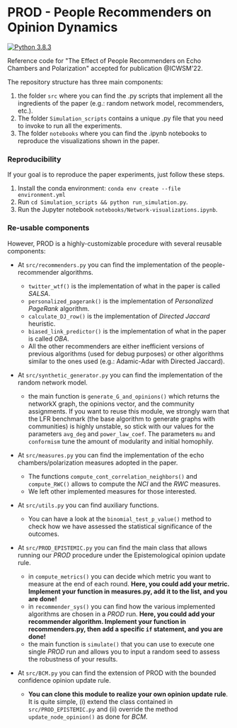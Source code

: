 # PROD - People Recommenders on Opinion Dynamics

[![Python 3.8.3](https://img.shields.io/badge/python-3.8.3-blue.svg)](https://www.python.org/downloads/release/python-383/)

Reference code for "The Effect of People Recommenders on Echo Chambers and Polarization" accepted for publication @ICWSM'22.

The repository structure has three main components:

  1. the folder `src` where you can find the .py scripts that implement all the ingredients of the paper (e.g.: random network model, recommenders, etc.). 
  2. The folder `Simulation_scripts` contains a unique .py file that you need to invoke to run all the experiments.
  3. The folder `notebooks` where you can find the .ipynb notebooks to reproduce the visualizations shown in the paper.

### Reproducibility

If your goal is to reproduce the paper experiments, just follow these steps.

  1. Install the conda environment: `conda env create --file environment.yml`
  2. Run `cd Simulation_scripts && python run_simulation.py`.
  3. Run the Jupyter notebook `notebooks/Network-visualizations.ipynb`.

### Re-usable components

However, PROD is a highly-customizable procedure with several reusable components:
  - At `src/recommenders.py` you can find the implementation of the people-recommender algorithms.
    - `twitter_wtf()` is the implementation of what in the paper is called _SALSA_.
    - `personalized_pagerank()` is the implementation of _Personalized PageRank_ algorithm.
    - `calculate_DJ_row()` is the implementation of _Directed Jaccard_ heuristic.
    - `biased_link_predictor()` is the implementation of what in the paper is called _OBA_.
    - All the other recommenders are either inefficient versions of previous algorithms (used for debug purposes) or other algorithms similar to the ones used (e.g.: Adamic-Adar with Directed Jaccard).
 
  - At `src/synthetic_generator.py` you can find the implementation of the random network model.
    -  the main function is `generate_G_and_opinions()` which returns the networkX graph, the opinions vector, and the community assignments. If you want to reuse this module, we strongly warn that the LFR benchmark (the base algorithm to generate graphs with communities) is highly unstable, so stick with our values for the parameters `avg_deg` and `power_law_coef`. The parameters `mu` and `conformism` tune the amount of modularity and initial homophily.
 
  -  At `src/measures.py` you can find the implementation of the echo chambers/polarization measures adopted in the paper.
      -  The functions `compute_cont_correlation_neighbors()` and `compute_RWC()` allows to compute the _NCI_ and the _RWC_ measures.
      - We left other implemented measures for those interested.
    
  - At `src/utils.py` you can find auxiliary functions.
    - You can have a look at the `binomial_test_p_value()` method to check how we have assessed the statistical significance of the outcomes.
 
  - At `src/PROD_EPISTEMIC.py` you can find the main class that allows running our _PROD_ procedure under the Epistemological opinion update rule.
    - in `compute_metrics()` you can decide which metric you want to measure at the end of each round. **Here, you could add your metric. Implement your function in measures.py, add it to the list, and you are done!**
    - in `recommender_sys()` you can find how the various implemented algorithms are chosen in a _PROD_ run. **Here, you could add your recommender algorithm. Implement your function in recommenders.py, then add a specific `if` statement, and you are done!**
    - the main function is `simulate()` that you can use to execute one single _PROD_ run and allows you to input a random seed to assess the robustness of your results.
 
  - At `src/BCM.py` you can find the extension of PROD with the bounded confidence opinion update rule. 
    - **You can clone this module to realize your own opinion update rule**. It is quite simple, (i) extend the class contained in `src/PROD_EPISTEMIC.py` and (ii) override the method `update_node_opinion()` as done for _BCM_.
